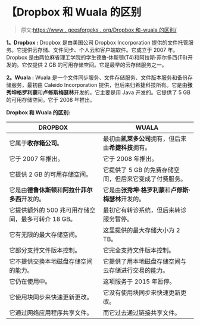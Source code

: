 # 【Dropbox 和 Wuala 的区别

> 原文:[https://www . geesforgeks . org/Dropbox 和-wuala 的区别/](https://www.geeksforgeeks.org/difference-between-dropbox-and-wuala/)

**1。Dropbox :**
Dropbox 是由美国公司 Dropbox Incorporation 提供的文件托管服务。它提供云存储、文件同步、个人云和客户端软件。它成立于 2007 年。Dropbox 是由两位麻省理工学院的学生德鲁·休斯顿(T4)和阿拉斯·菲尔多西(T6)开发的。它仅提供 2 GB 的可用存储空间。它是最早的云存储服务之一。

**2。Wuala :**
Wuala 是一个文件同步服务、文件存储服务、文件版本服务和备份存储服务，最初由 Caleido Incorporation 提供，但后来归希捷科技所有。它是由**张秀坤格罗利蒙**和**卢修斯梅瑟林**开发的。它主要是用 Java 开发的。它提供了 5 GB 的可用存储空间。它于 2008 年推出。

**Dropbox 和 Wuala 的区别:**

<center>

| DROPBOX | WUALA |
| --- | --- |
| 它属于**收存箱公司**。 | 最初由**凯莱多公司**拥有，但后来由**希捷科技**拥有。 |
| 它于 2007 年推出。 | 它于 2008 年推出。 |
| 它提供 2 GB 的可用存储空间。 | 它提供了 5 GB 的免费存储空间，但后来它变成了付费服务。 |
| 它是由**德鲁休斯顿**和**阿拉什菲尔多西**开发的。 | 它是由**张秀坤·格罗利蒙**和**卢修斯·梅瑟林**开发的。 |
| 它提供额外的 500 兆可用存储空间，最多可转介 18 GB。 | 最初它有转诊系统，但后来转诊服务暂停。 |
| 它有无限的最大存储空间。 | 这里提供的最大存储大小为 2 TB。 |
| 它部分支持文件版本控制。 | 它完全支持文件版本控制。 |
| 它不提供交换本地磁盘存储空间的能力。 | 它提供了用本地磁盘存储空间与云存储进行交易的能力。 |
| 它仍在使用中。 | 这项服务于 2015 年暂停。 |
| 它使用块同步来快速更新更改。 | 它没有使用块同步来快速更新更改。 |
| 它通过网络应用程序共享文件。 | 而它过去通过链接共享文件。 |

</center>
